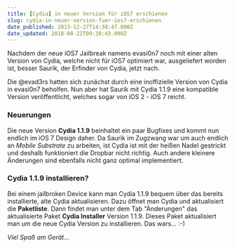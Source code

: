 ```yaml
---
title: [Cydia] in neuer Version für iOS7 erschienen
slug: cydia-in-neuer-version-fuer-ios7-erschienen
date_published: 2013-12-27T14:38:47.000Z
date_updated: 2018-08-22T09:38:43.000Z
---
```


Nachdem der neue iOS7 Jailbreak namens evasi0n7 noch mit einer alten Version von Cydia, welche nicht für iOS7 optimiert war, ausgeliefert worden ist, besser Saurik, der Erfinder von Cydia, jetzt nach. 

Die @evad3rs hatten sich zunächst durch eine inoffizielle Version von Cydia in evasi0n7 beholfen. Nun aber hat Saurik mit Cydia 1.1.9 eine kompatible Version veröffentlicht, welches sogar von iOS 2 - iOS 7 reicht.

### Neuerungen

Die neue Version **Cydia 1.1.9** beinhaltet ein paar Bugfixes und kommt nun endlich im iOS 7 Design daher. Da Saurik im Zugzwang war um auch endlich an *Mobile Substrate* zu arbeiten, ist Cydia ist mit der heißen Nadel gestrickt und deshalb funktioniert die Dropbar nicht richtig. Auch andere kleinere Änderungen sind ebenfalls nicht ganz optimal implementiert.

### Cydia 1.1.9 installieren?

Bei einem jailbroken Device kann man Cydia 1.1.9 bequem über das bereits installierte, alte Cydia aktualisieren. Dazu öffnet man Cydia und aktualisiert die **Paketliste**. Dann findet man unter dem Tab "Änderungen" das aktualisierte Paket **Cydia Installer** Version 1.1.9. Dieses Paket aktualisiert man um die neue Cydia Version zu installieren. Das wars… :-)

*Viel Spaß am Gerät…*
